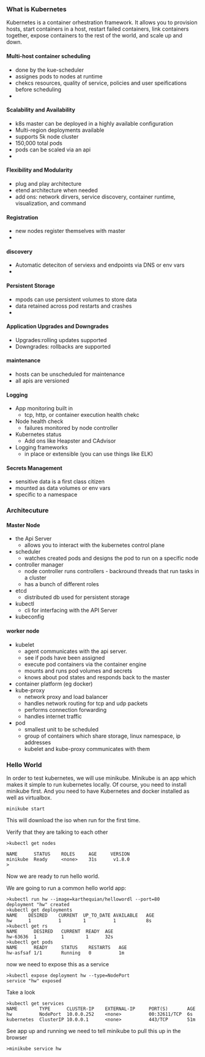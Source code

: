 ### What is Kubernetes
Kubernetes is  a container orhestration framework. It allows you to provision hosts, start containers in a host, restart failed containers, link containers together, expose containers to the rest of the world, and scale up and down.

#### Multi-host container scheduling
- done by the kue-scheduler
- assignes pods to nodes at runtime
- chekcs resources, quality of service, policies and user speifications before scheduling
-
#### Scalability and Availability
- k8s master can be deployed in a highly available configuration
- Multi-region deployments available
- supports 5k node cluster
- 150,000 total pods
- pods can be scaled via an api
-
#### Flexibility and Modularity
- plug and play architecture
- etend architecture when needed
- add ons: network dirvers, service discovery, container runtime, visualization, and command
#### Registration
- new nodes register themselves with master
-
#### discovery
- Automatic deteciton of serviexs and endpoints via DNS or env vars
-
#### Persistent Storage
- mpods can use persistent volumes to store data
- data retained across pod restarts and crashes
-
#### Application Upgrades and Downgrades
- Upgrades:rolling updates supported
- Downgrades: rollbacks are supported
#### maintenance
- hosts can be unscheduled for maintenance
- all apis are versioned
#### Logging
- App monitoring built in
    - tcp, http, or container execution health chekc
- Node health check
    - failures monitored by node controller
- Kubernetes status
    - Add ons like Heapster and CAdvisor
- Logging frameworks
    - in place or extensible (you can use things like ELK)
#### Secrets Management
- sensitive data is a first class citizen
- mounted as data volumes or env vars
- specific to a namespace

### Architecuture
#### Master Node
- the Api Server
    - allows you to interact with the kubernetes control plane
- scheduler
    - watches created pods and designs the pod to run on a specific node
- controller manager
    - node controller runs controllers - backround threads that run tasks in a cluster
    - has a bunch of different roles
- etcd
    - distributed db used for persistent storage
- kubectl
    - cli for interfacing with the API Server
- kubeconfig
#### worker node
- kubelet
    - agent communicates with the api server.
    - see if pods have been assigned
    - execute pod containers via the container engine
    - mounts and runs pod volumes and secrets
    - knows about pod states and responds back to the master
- container platform (eg docker)
- kube-proxy
    - network proxy and load balancer
    - handles network routing for tcp and udp packets
    - performs connection forwarding
    - handles internet traffic
- pod
    - smallest unit to be scheduled
    - group of containers which share storage, linux namespace, ip addresses
    - kubelet and kube-proxy communicates with them

### Hello World
In order to test kubernetes, we will use minikube. Minikube is an app which makes it simple to run kubernetes locally. Of course, you need to install minikube first. And you need to have Kubernetes and docker installed as well as virtualbox.

```
minikube start
```

This will download the iso when run for the first time.

Verify that they are talking to each other

```
>kubectl get nodes

NAME      STATUS    ROLES     AGE     VERSION
minikube  Ready     <none>    31s      v1.8.0
>
```

Now we are ready to run hello world.

We are going to run a common hello world app:

```
>kubectl run hw --image=karthequian/hellowordl --port=80
deployment "hw" created
>kubectl get deployments
NAME    DESIRED    CURRENT  UP_TO_DATE AVAILABLE   AGE
hw      1          1        1          1           8s
>kubectl get rs
NAME      DESIRED   CURRENT  READY  AGE
hw-63636  1         1        1      32s
>kubectl get pods
NAME      READY     STATUS    RESTARTS   AGE
hw-asfsaf 1/1       Running   0          1m
```

now we need to expose this as a service

```
>kubectl expose deployment hw --type=NodePort
service "hw" exposed
```
Take a look

```
>kubectl get services
NAME        TYPE      CLUSTER-IP    EXTERNAL-IP     PORT(S)       AGE
hw          NodePort  10.0.0.252    <none>          00:32611/TCP  6s
kubernetes  ClusterIP 10.0.0.1      <none>          443/TCP       51m
```

See app up and running we need to tell minikube to pull this up in the browser

```
>minikube service hw
```